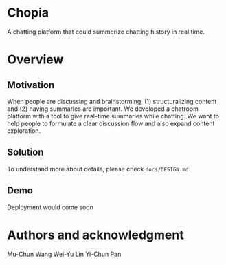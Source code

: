# Chopia
A chatting platform that could summerize chatting history in real time.

# Overview

## Motivation
When people are discussing and brainstorming, (1) structuralizing content and (2) having summaries are important. We developed a chatroom platform with a tool to give real-time summaries while chatting. We want to help people to formulate a clear discussion flow and also expand content exploration.

## Solution
To understand more about details, please check `docs/DESIGN.md`

## Demo
Deployment would come soon

# Authors and acknowledgment
Mu-Chun Wang
Wei-Yu Lin
Yi-Chun Pan
